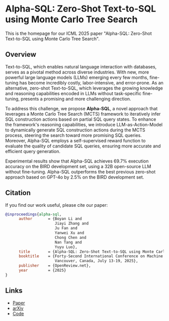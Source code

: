 # Alpha-SQL: Zero-Shot Text-to-SQL using Monte Carlo Tree Search

This is the homepage for our ICML 2025 paper "Alpha-SQL: Zero-Shot Text-to-SQL using Monte Carlo Tree Search".

## Overview

Text-to-SQL, which enables natural language interaction with databases, serves as a pivotal method across diverse industries. With new, more powerful large language models (LLMs) emerging every few months, fine-tuning has become incredibly costly, labor-intensive, and error-prone. As an alternative, zero-shot Text-to-SQL, which leverages the growing knowledge and reasoning capabilities encoded in LLMs without task-specific fine-tuning, presents a promising and more challenging direction.

To address this challenge, we propose **Alpha-SQL**, a novel approach that leverages a Monte Carlo Tree Search (MCTS) framework to iteratively infer SQL construction actions based on partial SQL query states. To enhance the framework's reasoning capabilities, we introduce LLM-as-Action-Model to dynamically generate SQL construction actions during the MCTS process, steering the search toward more promising SQL queries. Moreover, Alpha-SQL employs a self-supervised reward function to evaluate the quality of candidate SQL queries, ensuring more accurate and efficient query generation.

Experimental results show that Alpha-SQL achieves 69.7% execution accuracy on the BIRD development set, using a 32B open-source LLM without fine-tuning. Alpha-SQL outperforms the best previous zero-shot approach based on GPT-4o by 2.5% on the BIRD development set.

## Citation

If you find our work useful, please cite our paper:

```bibtex
@inproceedings{alpha-sql,
      author       = {Boyan Li and
                      Jiayi Zhang and
                      Ju Fan and
                      Yanwei Xu and
                      Chong Chen and
                      Nan Tang and
                      Yuyu Luo},
      title        = {Alpha-SQL: Zero-Shot Text-to-SQL using Monte Carlo Tree Search},
      booktitle    = {Forty-Second International Conference on Machine Learning, {ICML} 2025,
                      Vancouver, Canada, July 13-19, 2025},
      publisher    = {OpenReview.net},
      year         = {2025}
}
```

## Links

- [Paper](https://arxiv.org/pdf/2502.17248)
- [arXiv](https://arxiv.org/abs/2502.17248)
- [Code](https://github.com/HKUSTDial/Alpha-SQL)
